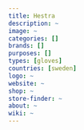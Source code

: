 ```yaml
---
title: Hestra
description: ~
image: ~
categories: []
brands: []
purposes: []
types: [gloves]
countries: [sweden]
logo: ~
website: ~
shop: ~
store-finder: ~
about: ~
wiki: ~
---
```

